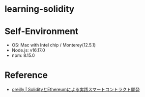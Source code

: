 # learning-solidity
# Self-Environment
- OS: Mac with Intel chip / Monterey(12.5.1)
- Node.js: v16.17.0
- npm: 8.15.0

# Reference
- [oreilly | SolidityとEthereumによる実践スマートコントラクト開発](https://www.oreilly.co.jp/books/9784873119342/)
